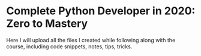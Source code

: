 # Complete Python Developer in 2020: Zero to Mastery

 Here I will upload all the files I created while following along with the course, including code snippets, notes, tips, tricks.
